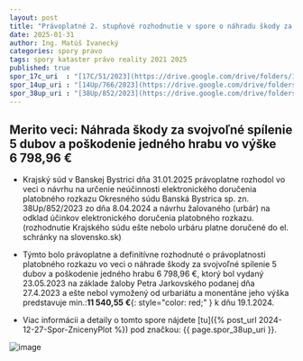 ```yaml
---
layout: post
title: "Právoplatné 2. stupňové rozhodnutie v spore o náhradu škody za vypílenie stromov na cudzom pozemku"
date: 2025-01-31
author: Ing. Matúš Ivanecký
categories: spory pravo 
tags: spory kataster právo reality 2021 2025
published: true
spor_17c_uri  : "[17C/51/2023](https://drive.google.com/drive/folders/1P0l9AvJgUXxDmph6hbXsQJxx_oO7SaN1?usp=drive_link)"
spor_14up_uri : "[14Up/766/2023](https://drive.google.com/drive/folders/1kADN_QFOKzfmAWeoaPRK5fYchv8QnZtX?usp=drive_link)"
spor_38up_uri : "[38Up/852/2023](https://drive.google.com/drive/folders/1fCQf_fmrxJvqXsCCYWJSixGW8W0mTUiR?usp=drive_link)"
---
```


## Merito veci: Náhrada škody za svojvoľné spílenie 5 dubov a poškodenie jedného hrabu vo výške 6 798,96 €


- Krajský súd v Banskej Bystrici dňa 31.01.2025 právoplatne rozhodol vo veci o návrhu na určenie neúčinnosti elektronického doručenia platobného rozkazu Okresného súdu Banská Bystrica sp. zn. 38Up/852/2023
  zo dňa 8.04.2024 a návrhu žalovaného (urbár) na odklad účinkov elektronického doručenia platobného rozkazu. (rozhodnutie Krajského súdu ešte nebolo urbáru platne doručené do el. schránky na slovensko.sk)
- Týmto bolo právoplatne a definitívne rozhodnuté o právoplatnosti platobného rozkazu vo veci o náhrade škody za svojvoľné spílenie 5 dubov a poškodenie jedného hrabu 6 798,96 €, ktorý bol vydaný 23.05.2023 na základe žaloby Petra Jarkovského podanej dňa 27.4.2023
  a ešte nebol vymožený od urbariátu a monentáne jeho výška predstavuje min.:**11 540,55 €**{: style="color: red;" } k dňu 19.1.2024.


- Viac informácii a detaily o tomto spore nájdete [tu]({% post_url 2024-12-27-Spor-ZnicenyPlot %}) pod značkou: {{ page.spor_38up_uri }}.

![image](https://github.com/user-attachments/assets/76df94da-1f2b-4caa-a3f8-6e96982606f2)
